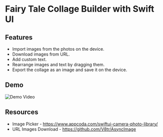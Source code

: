 # Fairy Tale Collage Builder with Swift UI

## Features

- Import images from the photos on the device.
- Download images from URL.
- Add custom text.
- Rearrange images and text by dragging them.
- Export the collage as an image and save it on the device.

## Demo

![Demo Video](./fairy-tale-demo.gif)

## Resources

- Image Picker - https://www.appcoda.com/swiftui-camera-photo-library/
- URL Images Download - https://github.com/V8tr/AsyncImage
